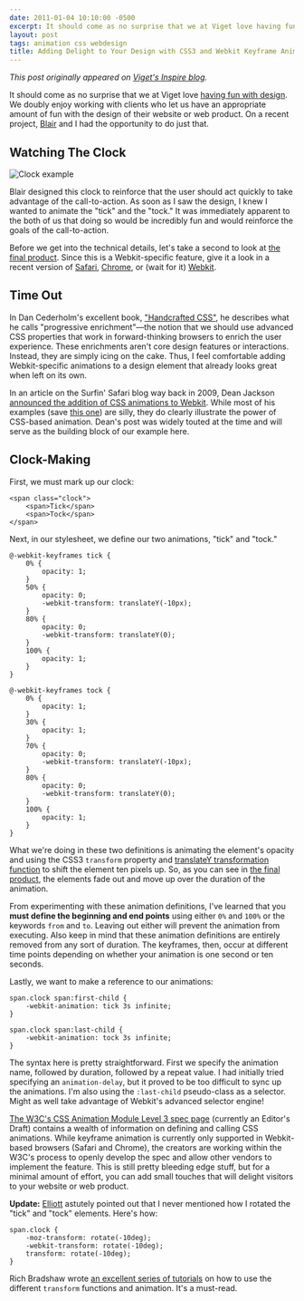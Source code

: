 ```yaml
---
date: 2011-01-04 10:10:00 -0500
excerpt: It should come as no surprise that we at Viget love having fun with design. On a recent project, Blair and I had the opportunity to do just that.
layout: post
tags: animation css webdesign
title: Adding Delight to Your Design with CSS3 and Webkit Keyframe Animation
---
```


_This post originally appeared on [Viget's Inspire blog](http://viget.com/inspire/adding-delight-to-your-design-with-css3-and-webkit-keyframe-animation)._

It should come as no surprise that we at Viget love [having fun with design](http://www.viget.com/work/). We doubly enjoy working with clients who let us have an appropriate amount of fun with the design of their website or web product. On a recent project, [Blair](http://www.viget.com/about/team/bculbreth/) and I had the opportunity to do just that.


## Watching The Clock

![Clock example](http://www.viget.com/uploads/file/webkit-animations/images/clock-example.png)

Blair designed this clock to reinforce that the user should act quickly to take advantage of the call-to-action. As soon as I saw the design, I knew I wanted to animate the "tick" and the "tock." It was immediately apparent to the both of us that doing so would be incredibly fun and would reinforce the goals of the call-to-action.

Before we get into the technical details, let's take a second to look at [the final product](http://www.viget.com/uploads/file/webkit-animations/). Since this is a Webkit-specific feature, give it a look in a recent version of [Safari](http://www.apple.com/safari/), [Chrome](http://www.google.com/chrome/), or (wait for it) [Webkit](http://nightly.webkit.org/).


## Time Out

In Dan Cederholm's excellent book, ["Handcrafted CSS"](http://handcraftedcss.com/), he describes what he calls "progressive enrichment"—the notion that we should use advanced CSS properties that work in forward-thinking browsers to enrich the user experience. These enrichments aren't core design features or interactions. Instead, they are simply icing on the cake. Thus, I feel comfortable adding Webkit-specific animations to a design element that already looks great when left on its own.

In an article on the Surfin' Safari blog way back in 2009, Dean Jackson [announced the addition of CSS animations to Webkit](http://webkit.org/blog/324/css-animation-2/). While most of his examples (save [this one](http://webkit.org/blog-files/leaves/index.html)) are silly, they do clearly illustrate the power of CSS-based animation. Dean's post was widely touted at the time and will serve as the building block of our example here.


## Clock-Making

First, we must mark up our clock:

	<span class="clock">
	    <span>Tick</span>
	    <span>Tock</span>
	</span>

Next, in our stylesheet, we define our two animations, "tick" and "tock."

	@-webkit-keyframes tick {
	    0% {
	        opacity: 1;
	    }
	    50% {
	        opacity: 0;
	        -webkit-transform: translateY(-10px);
	    }
	    80% {
	        opacity: 0;
	        -webkit-transform: translateY(0);
	    }
	    100% {
	        opacity: 1;
	    }
	}

	@-webkit-keyframes tock {
	    0% {
	        opacity: 1;
	    }
	    30% {
	        opacity: 1;
	    }
	    70% {
	        opacity: 0;
	        -webkit-transform: translateY(-10px);
	    }
	    80% {
	        opacity: 0;
	        -webkit-transform: translateY(0);
	    }
	    100% {
	        opacity: 1;
	    }
	}

What we're doing in these two definitions is animating the element's opacity and using the CSS3 `transform` property and [translateY transformation function](http://www.w3.org/TR/css3-2d-transforms/#transform-functions) to shift the element ten pixels up. So, as you can see in [the final product](http://www.viget.com/uploads/file/webkit-animations/), the elements fade out and move up over the duration of the animation.

From experimenting with these animation definitions, I've learned that you **must define the beginning and end points** using either `0%` and `100%` or the keywords `from` and `to`. Leaving out either will prevent the animation from executing. Also keep in mind that these animation definitions are entirely removed from any sort of duration. The keyframes, then, occur at different time points depending on whether your animation is one second or ten seconds.

Lastly, we want to make a reference to our animations:

	span.clock span:first-child {
	    -webkit-animation: tick 3s infinite;
	}

	span.clock span:last-child {
	    -webkit-animation: tock 3s infinite;
	}

The syntax here is pretty straightforward. First we specify the animation name, followed by duration, followed by a repeat value. I had initially tried specifying an `animation-delay`, but it proved to be too difficult to sync up the animations. I'm also using the `:last-child` pseudo-class as a selector. Might as well take advantage of Webkit's advanced selector engine!

[The W3C's CSS Animation Module Level 3 spec page](http://dev.w3.org/csswg/css3-animations/) (currently an Editor's Draft) contains a wealth of information on defining and calling CSS animations. While keyframe animation is currently only supported in Webkit-based browsers (Safari and Chrome), the creators are working within the W3C's process to openly develop the spec and allow other vendors to implement the feature. This is still pretty bleeding edge stuff, but for a minimal amount of effort, you can add small touches that will delight visitors to your website or web product.

**Update:** [Elliott](http://www.viget.com/about/team/emunoz/) astutely pointed out that I never mentioned how I rotated the "tick" and "tock" elements. Here's how:

	span.clock {
	    -moz-transform: rotate(-10deg);
	    -webkit-transform: rotate(-10deg);
	    transform: rotate(-10deg);
	}

Rich Bradshaw wrote [an excellent series of tutorials](http://css3.bradshawenterprises.com/) on how to use the different `transform` functions and animation. It's a must-read.